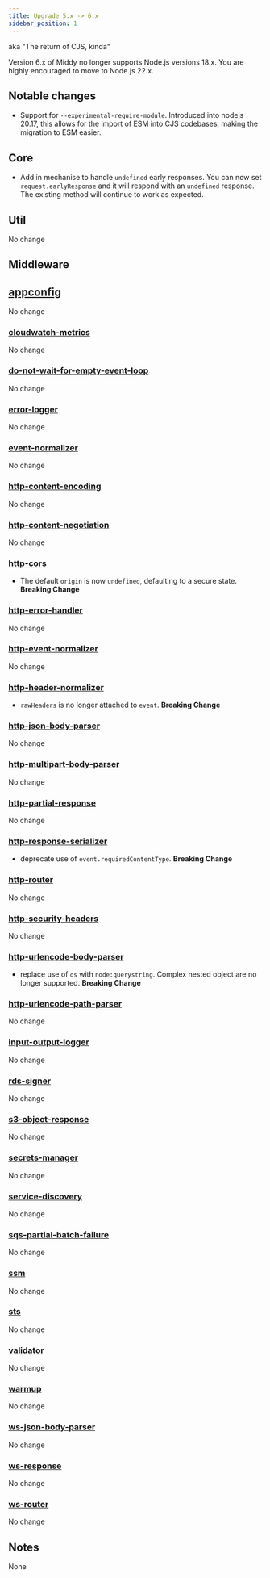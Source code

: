 ```yaml
---
title: Upgrade 5.x -> 6.x
sidebar_position: 1
---
```


aka "The return of CJS, kinda"

Version 6.x of Middy no longer supports Node.js versions 18.x. You are highly encouraged to move to Node.js 22.x.

## Notable changes

- Support for `--experimental-require-module`. Introduced into nodejs 20.17, this allows for the import of ESM into CJS codebases, making the migration to ESM easier.

## Core

- Add in mechanise to handle `undefined` early responses. You can now set `request.earlyResponse` and it will respond with an `undefined` response. The existing method will continue to work as expected.

## Util

No change

## Middleware

## [appconfig](/docs/middlewares/appconfig)

No change

### [cloudwatch-metrics](/docs/middlewares/cloudwatch-metrics)

No change

### [do-not-wait-for-empty-event-loop](/docs/middlewares/do-not-wait-for-empty-event-loop)

No change

### [error-logger](/docs/middlewares/error-logger)

No change

### [event-normalizer](/docs/middlewares/event-normalizer)

No change

### [http-content-encoding](/docs/middlewares/http-content-encoding)

No change

### [http-content-negotiation](/docs/middlewares/http-content-negotiation)

No change

### [http-cors](/docs/middlewares/http-cors)

- The default `origin` is now `undefined`, defaulting to a secure state. **Breaking Change**

### [http-error-handler](/docs/middlewares/http-error-handler)

No change

### [http-event-normalizer](/docs/middlewares/http-event-normalizer)

No change

### [http-header-normalizer](/docs/middlewares/http-header-normalizer)

- `rawHeaders` is no longer attached to `event`. **Breaking Change**

### [http-json-body-parser](/docs/middlewares/http-json-body-parser)

No change

### [http-multipart-body-parser](/docs/middlewares/http-multipart-body-parser)

No change

### [http-partial-response](/docs/middlewares/http-partial-response)

No change

### [http-response-serializer](/docs/middlewares/http-response-serializer)

- deprecate use of `event.requiredContentType`. **Breaking Change**

### [http-router](/docs/routers/http-router)

No change

### [http-security-headers](/docs/middlewares/http-security-headers)

No change

### [http-urlencode-body-parser](/docs/middlewares/http-urlencode-body-parser)

- replace use of `qs` with `node:querystring`. Complex nested object are no longer supported. **Breaking Change**

### [http-urlencode-path-parser](/docs/middlewares/http-urlencode-path-parser)

No change

### [input-output-logger](/docs/middlewares/input-output-logger)

No change

### [rds-signer](/docs/middlewares/rds-signer)

No change

### [s3-object-response](/docs/middlewares/s3-object-response)

No change

### [secrets-manager](/docs/middlewares/secrets-manager)

No change

### [service-discovery](/docs/middlewares/service-discovery)

No change

### [sqs-partial-batch-failure](/docs/middlewares/sqs-partial-batch-failure)

No change

### [ssm](/docs/middlewares/ssm)

No change

### [sts](/docs/middlewares/sts)

No change

### [validator](/docs/middlewares/validator)

No change

### [warmup](/docs/middlewares/warmup)

No change

### [ws-json-body-parser](/docs/middlewares/ws-json-body-parser)

No change

### [ws-response](/docs/middlewares/ws-response)

No change

### [ws-router](/docs/routers/ws-router)

No change

## Notes

None
